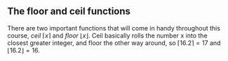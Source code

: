 ## The floor and ceil functions
There are two important functions that will come in handy throughout this course, *ceil* $\lceil x \rceil$ and *floor* $\lfloor x \rfloor$. Ceil basically rolls the number x into the closest greater integer, and floor the other way around, so $\lceil 16.2 \rceil = 17$ and $\lfloor 16.2 \rfloor = 16$.